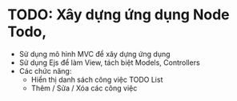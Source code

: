 # TODO: Xây dựng ứng dụng Node Todo, 

* Sử dụng mô hình MVC để xây dựng ứng dụng
* Sử dụng Ejs để làm View, tách biệt Models, Controllers
* Các chức năng:
    * Hiển thị danh sách công việc TODO List
    * Thêm / Sửa / Xóa các công việc
